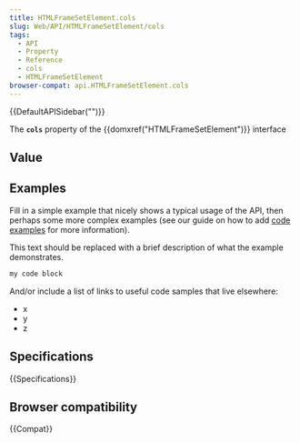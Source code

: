 ```yaml
---
title: HTMLFrameSetElement.cols
slug: Web/API/HTMLFrameSetElement/cols
tags:
  - API
  - Property
  - Reference
  - cols
  - HTMLFrameSetElement
browser-compat: api.HTMLFrameSetElement.cols
---
```

{{DefaultAPISidebar("")}}

The **`cols`** property of the {{domxref("HTMLFrameSetElement")}} interface 

## Value



## Examples

Fill in a simple example that nicely shows a typical usage of the API, then perhaps some more complex examples (see our guide on how to add [code examples](/en-US/docs/MDN/Contribute/Structures/Code_examples) for more information).

This text should be replaced with a brief description of what the example demonstrates.

```js
my code block
```

And/or include a list of links to useful code samples that live elsewhere:

*   x
*   y
*   z

## Specifications

{{Specifications}}

## Browser compatibility

{{Compat}}


